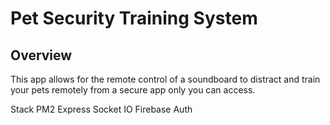 # Pet Security Training System

## Overview
This app allows for the remote control of a soundboard to distract and train your pets remotely from a secure app only you can access.

Stack
    PM2
    Express
    Socket IO
    Firebase Auth
